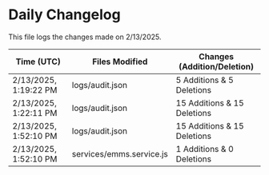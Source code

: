 # Daily Changelog

This file logs the changes made on 2/13/2025.

| Time (UTC)             | Files Modified                    | Changes (Addition/Deletion) |
|------------------------|-----------------------------------|-----------------------------|
| 2/13/2025, 1:19:22 PM | logs/audit.json | 5 Additions & 5 Deletions |
| 2/13/2025, 1:22:11 PM | logs/audit.json | 15 Additions & 15 Deletions|
| 2/13/2025, 1:52:10 PM | logs/audit.json | 15 Additions & 15 Deletions|
| 2/13/2025, 1:52:10 PM | services/emms.service.js | 1 Additions & 0 Deletions|
